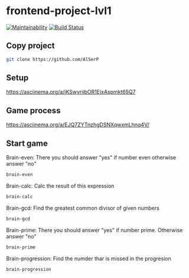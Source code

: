 # frontend-project-lvl1
[![Maintainability](https://api.codeclimate.com/v1/badges/58106cc97b19590f62c2/maintainability)](https://codeclimate.com/github/AlSerP/frontend-project-lvl1/maintainability)
[![Build Status](https://travis-ci.org/AlSerP/frontend-project-lvl1.svg?branch=master)](https://travis-ci.org/AlSerP/frontend-project-lvl1)

## Copy project
```bash
git clone https://github.com/AlSerP
```

## Setup
https://asciinema.org/a/jKSwyriibOR1EjxAspmkt65Q7

## Game process
https://asciinema.org/a/EJQ7ZYTnzhgDSNXqwxmLhnq4V/

## Start game

Brain-even:
There you should answer "yes" if number even otherwise answer "no"

```bash
brain-even
```

Brain-calc:
Calc the result of this expression

```bash
brain-calc
```

Brain-gcd:
Find the greatest common divisor of given numbers

```bash
brain-gcd
```

Brain-prime:
There you should answer "yes" if number prime. Otherwise answer "no"

```bash
brain-prime
```

Brain-progression:
Find the numder thar is missed in the progresion

```bash
brain-progression
```
